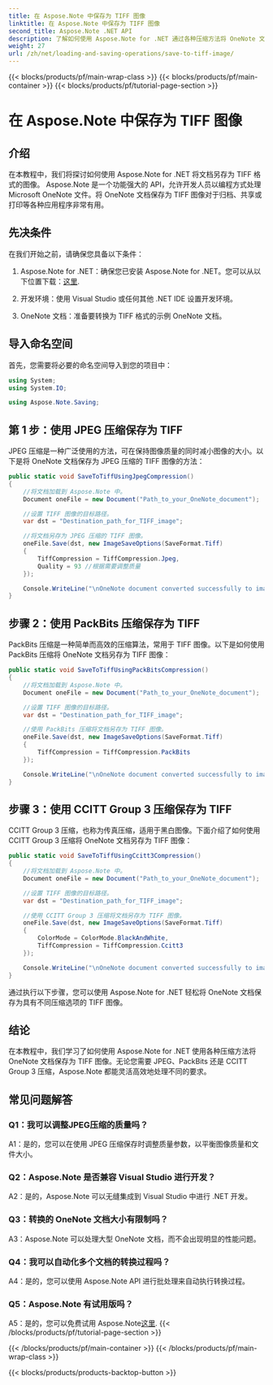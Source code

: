 ```yaml
---
title: 在 Aspose.Note 中保存为 TIFF 图像
linktitle: 在 Aspose.Note 中保存为 TIFF 图像
second_title: Aspose.Note .NET API
description: 了解如何使用 Aspose.Note for .NET 通过各种压缩方法将 OneNote 文档保存为 TIFF 图像。
weight: 27
url: /zh/net/loading-and-saving-operations/save-to-tiff-image/
---
```


{{< blocks/products/pf/main-wrap-class >}}
{{< blocks/products/pf/main-container >}}
{{< blocks/products/pf/tutorial-page-section >}}

# 在 Aspose.Note 中保存为 TIFF 图像

## 介绍

在本教程中，我们将探讨如何使用 Aspose.Note for .NET 将文档另存为 TIFF 格式的图像。 Aspose.Note 是一个功能强大的 API，允许开发人员以编程方式处理 Microsoft OneNote 文件。将 OneNote 文档保存为 TIFF 图像对于归档、共享或打印等各种应用程序非常有用。

## 先决条件

在我们开始之前，请确保您具备以下条件：

1.  Aspose.Note for .NET：确保您已安装 Aspose.Note for .NET。您可以从以下位置下载：[这里](https://releases.aspose.com/note/net/).

2. 开发环境：使用 Visual Studio 或任何其他 .NET IDE 设置开发环境。

3. OneNote 文档：准备要转换为 TIFF 格式的示例 OneNote 文档。

## 导入命名空间

首先，您需要将必要的命名空间导入到您的项目中：

```csharp
using System;
using System.IO;

using Aspose.Note.Saving;

```

## 第 1 步：使用 JPEG 压缩保存为 TIFF

JPEG 压缩是一种广泛使用的方法，可在保持图像质量的同时减小图像的大小。以下是将 OneNote 文档保存为 JPEG 压缩的 TIFF 图像的方法：

```csharp
public static void SaveToTiffUsingJpegCompression()
{
    //将文档加载到 Aspose.Note 中。
    Document oneFile = new Document("Path_to_your_OneNote_document");

    //设置 TIFF 图像的目标路径。
    var dst = "Destination_path_for_TIFF_image";

    //将文档另存为 JPEG 压缩的 TIFF 图像。
    oneFile.Save(dst, new ImageSaveOptions(SaveFormat.Tiff)
    {
        TiffCompression = TiffCompression.Jpeg,
        Quality = 93 //根据需要调整质量
    });

    Console.WriteLine("\nOneNote document converted successfully to image in TIFF format using JPEG compression.\nFile saved at " + dst);
}
```

## 步骤 2：使用 PackBits 压缩保存为 TIFF

PackBits 压缩是一种简单而高效的压缩算法，常用于 TIFF 图像。以下是如何使用 PackBits 压缩将 OneNote 文档另存为 TIFF 图像：

```csharp
public static void SaveToTiffUsingPackBitsCompression()
{
    //将文档加载到 Aspose.Note 中。
    Document oneFile = new Document("Path_to_your_OneNote_document");

    //设置 TIFF 图像的目标路径。
    var dst = "Destination_path_for_TIFF_image";

    //使用 PackBits 压缩将文档另存为 TIFF 图像。
    oneFile.Save(dst, new ImageSaveOptions(SaveFormat.Tiff)
    {
        TiffCompression = TiffCompression.PackBits
    });

    Console.WriteLine("\nOneNote document converted successfully to image in TIFF format using PackBits compression.\nFile saved at " + dst);
}
```

## 步骤 3：使用 CCITT Group 3 压缩保存为 TIFF

CCITT Group 3 压缩，也称为传真压缩，适用于黑白图像。下面介绍了如何使用 CCITT Group 3 压缩将 OneNote 文档另存为 TIFF 图像：

```csharp
public static void SaveToTiffUsingCcitt3Compression()
{
    //将文档加载到 Aspose.Note 中。
    Document oneFile = new Document("Path_to_your_OneNote_document");

    //设置 TIFF 图像的目标路径。
    var dst = "Destination_path_for_TIFF_image";

    //使用 CCITT Group 3 压缩将文档另存为 TIFF 图像。
    oneFile.Save(dst, new ImageSaveOptions(SaveFormat.Tiff)
    {
        ColorMode = ColorMode.BlackAndWhite,
        TiffCompression = TiffCompression.Ccitt3
    });

    Console.WriteLine("\nOneNote document converted successfully to image in TIFF format using CCITT Group 3 fax compression.\nFile saved at " + dst);
}
```

通过执行以下步骤，您可以使用 Aspose.Note for .NET 轻松将 OneNote 文档保存为具有不同压缩选项的 TIFF 图像。

## 结论

在本教程中，我们学习了如何使用 Aspose.Note for .NET 使用各种压缩方法将 OneNote 文档保存为 TIFF 图像。无论您需要 JPEG、PackBits 还是 CCITT Group 3 压缩，Aspose.Note 都能灵活高效地处理不同的要求。

## 常见问题解答

### Q1：我可以调整JPEG压缩的质量吗？

A1：是的，您可以在使用 JPEG 压缩保存时调整质量参数，以平衡图像质量和文件大小。

### Q2：Aspose.Note 是否兼容 Visual Studio 进行开发？

A2：是的，Aspose.Note 可以无缝集成到 Visual Studio 中进行 .NET 开发。

### Q3：转换的 OneNote 文档大小有限制吗？

A3：Aspose.Note 可以处理大型 OneNote 文档，而不会出现明显的性能问题。

### Q4：我可以自动化多个文档的转换过程吗？

A4：是的，您可以使用 Aspose.Note API 进行批处理来自动执行转换过程。

### Q5：Aspose.Note 有试用版吗？

A5：是的，您可以免费试用 Aspose.Note[这里](https://releases.aspose.com/).
{{< /blocks/products/pf/tutorial-page-section >}}

{{< /blocks/products/pf/main-container >}}
{{< /blocks/products/pf/main-wrap-class >}}

{{< blocks/products/products-backtop-button >}}

